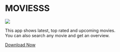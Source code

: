 # MOVIESSS
![](https://img.shields.io/static/v1?style=for-the-badge&label=POWERED%20BY&message=FLUTTER&color=02569B&logo=FLUTTER)
<br>

This app shows latest, top rated and upcoming movies.<br>
You can also search any movie and get an overview.

[Download Now](https://github.com/tanaysarkar0408/movie_app/releases)
